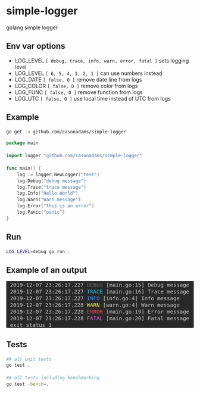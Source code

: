 # simple-logger
golang simple logger

## Env var options
- LOG_LEVEL `[ debug, trace, info, warn, error, fatal ]` sets logging level
- LOG_LEVEL `[ 6, 5, 4, 3, 2, 1 ]` can use numbers instead
- LOG_DATE `[ false, 0 ]` remove date line from logs
- LOG_COLOR `[ false, 0 ]` remove color from logs
- LOG_FUNC `[ false, 0 ]` remove function from logs
- LOG_UTC `[ false, 0 ]` use local time instead of UTC from logs

## Example

```bash
go get -u github.com/casonadams/simple-logger
```

```go
package main

import logger "github.com/casonadams/simple-logger"

func main() {
	log := logger.NewLogger("test")
	log.Debug("debug message")
	log.Trace("trace message")
	log.Info("Hello World")
	log.Warn("Warn message")
	log.Error("this is an error")
	log.Panic("panic")
}
```

## Run

```bash
LOG_LEVEL=debug go run .
```

## Example of an output
![Example Output](examples/output.png)

## Tests

```bash
## all unit tests
go test .

## all tests including benchmarking
go test -bench=.
```
